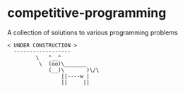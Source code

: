 # competitive-programming

A collection of solutions to various programming problems

```  __________________
< UNDER CONSTRUCTION >
  ------------------
         \   ^__^ 
          \  (oo)\_______
             (__)\       )\/\
                 ||----w |
                 ||     ||
```
